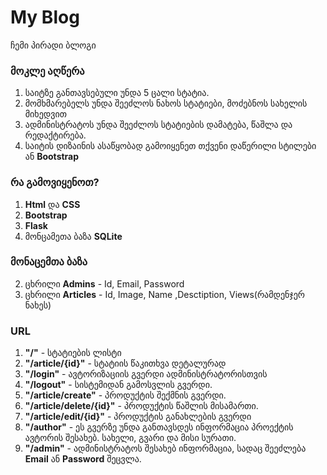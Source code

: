 # My Blog

ჩემი პირადი ბლოგი

### მოკლე აღწერა

1. საიტზე განთავსებული უნდა 5 ცალი სტატია.
2. მომხმარებელს უნდა შეეძლოს ნახოს სტატიები, მოძებნოს სახელის მიხედვით
3. ადმინისტრატოს უნდა შეეძლოს სტატიების დამატება, წაშლა და რედაქტირება.
4. საიტის დიზაინის ასაწყობად გამოიყენეთ თქვენი დაწერილი სტილები ან **Bootstrap**

### რა გამოვიყენოთ?

1. **Html** და **CSS**
2. **Bootstrap**
3. **Flask**
4. მონცამეთა ბაზა **SQLite**

### მონაცემთა ბაზა

2. ცხრილი **Admins** - Id, Email, Password
3. ცხრილი **Articles** - Id, Image, Name ,Desctiption, Views(რამდენჯერ ნახეს)

### URL

1. **"/"** - სტატიების ლისტი
2. **"/article/{id}"** - სტატიის წაკითხვა დეტალურად
3. **"/login"** - ავტორიზაციის გვერდი ადმინისტრატორისთვის
4. **"/logout"** - სისტემიდან გამოსვლის გვერდი.
5. **"/article/create"** - პროდუქტის შექმნის გვერდი.
6. **"/article/delete/{id}"** - პროდუქტის წაშლის მისამართი.
7. **"/article/edit/{id}"** - პროდუქტის განახლების გვერდი
8. **"/author"** - ეს გვერზე უნდა განთავსდეს ინფორმაცია პროექტის ავტორის შესახებ. სახელი, გვარი და მისი სურათი.
9. **"/admin"** - ადმინისტრატოს შესახებ ინფორმაცია, სადაც შეეძლება **Email** ან **Password** შეცვლა.
